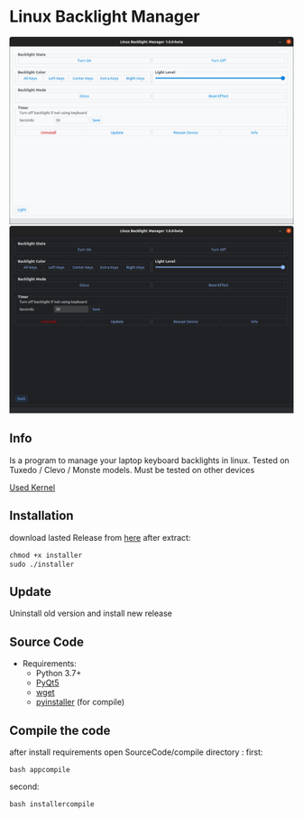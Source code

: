 # Linux Backlight Manager

![ScreenShot1!](./screenshot/screen1.png)
![ScreenShot2!](./screenshot/screen2.png)
## Info
Is a program to manage your laptop keyboard backlights in linux.
Tested on Tuxedo / Clevo / Monste models. Must be tested on other devices

[Used Kernel](https://github.com/tuxedocomputers/tuxedo-keyboard)

## Installation
download lasted Release from [here](https://github.com/blueboy-tm/LinuxBacklightManager/releases)
after extract:
```shell
chmod +x installer
sudo ./installer
```

## Update
Uninstall old version and install new release

## Source Code
+ Requirements:
    - Python 3.7+
    - [PyQt5](https://pypi.org/project/PyQt5/)
    - [wget](https://pypi.org/project/wget/)
    - [pyinstaller](https://pypi.org/project/pyinstaller/) (for compile)

## Compile the code
after install requirements open SourceCode/compile directory :
first:
```shell
bash appcompile
```
second:
```shell
bash installercompile
```

